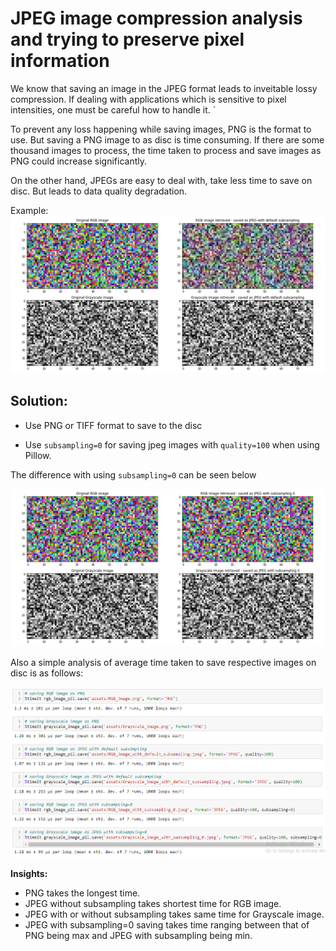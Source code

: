 # JPEG image compression analysis and trying to preserve pixel information

We know that saving an image in the JPEG format leads to inveitable lossy compression.
If dealing with applications which is sensitive to pixel intensities, one must be careful how to handle it. `

To prevent any loss happening while saving images, PNG is the format to use.
But saving a PNG image to as disc is time consuming. If there are some thousand images to process, the time taken to process and save images as PNG could increase significantly. 

On the other hand, JPEGs are easy to deal with, take less time to save on disc. But leads to data quality degradation. 

Example:
![JPEG comparison](assets\jpeg_image_compression_visual_analysis.png)

## Solution:

*  Use PNG or TIFF format to save to the disc

* Use ```subsampling=0``` for saving jpeg images with ```quality=100``` when using Pillow.

The difference with using ```subsampling=0``` can be seen below


![JPEG subsampling comparison](assets\jpeg_image_compression_visual_analysis_with_subsampling_0.png)


Also a simple analysis of average time taken to save respective images on disc is as follows:

![Saving Time comparisons](assets\saving_time_comparison.PNG)


**Insights:**
* PNG takes the longest time. 
* JPEG without subsampling takes shortest time for RGB image. 
* JPEG with or without subsampling takes same time for Grayscale image.
* JPEG with subsampling=0 saving takes time ranging between that of PNG being max and JPEG with subsampling being min.